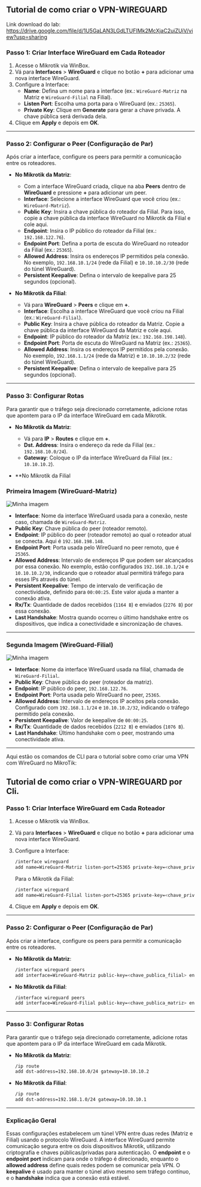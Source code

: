 ## Tutorial de como criar o VPN-WIREGUARD

Link download do lab: https://drive.google.com/file/d/1U5GaLAN3LGdLTUFIMk2McXjaC2uiZUiV/view?usp=sharing

### Passo 1: Criar Interface WireGuard em Cada Roteador

1. Acesse o Mikrotik via WinBox.
2. Vá para **Interfaces** > **WireGuard** e clique no botão **+** para adicionar uma nova interface WireGuard.
3. Configure a Interface:
   - **Name**: Defina um nome para a interface (ex.: `WireGuard-Matriz` na Matriz e `WireGuard-Filial` na Filial).
   - **Listen Port**: Escolha uma porta para o WireGuard (ex.: `25365`).
   - **Private Key**: Clique em **Generate** para gerar a chave privada. A chave pública será derivada dela.
4. Clique em **Apply** e depois em **OK**.

---

### Passo 2: Configurar o Peer (Configuração de Par)

Após criar a interface, configure os peers para permitir a comunicação entre os roteadores.

- **No Mikrotik da Matriz**:
  - Com a interface WireGuard criada, clique na aba **Peers** dentro de **WireGuard** e pressione **+** para adicionar um peer.
  - **Interface**: Selecione a interface WireGuard que você criou (ex.: `WireGuard-Matriz`).
  - **Public Key**: Insira a chave pública do roteador da Filial. Para isso, copie a chave pública da interface WireGuard no Mikrotik da Filial e cole aqui.
  - **Endpoint**: Insira o IP público do roteador da Filial (ex.: `192.168.122.76`).
  - **Endpoint Port**: Defina a porta de escuta do WireGuard no roteador da Filial (ex.: `25365`).
  - **Allowed Address**: Insira os endereços IP permitidos pela conexão. No exemplo, `192.168.10.1/24` (rede da Filial) e `10.10.10.2/30` (rede do túnel WireGuard).
  - **Persistent Keepalive**: Defina o intervalo de keepalive para 25 segundos (opcional).

- **No Mikrotik da Filial**:
  - Vá para **WireGuard** > **Peers** e clique em **+**.
  - **Interface**: Escolha a interface WireGuard que você criou na Filial (ex.: `WireGuard-Filial`).
  - **Public Key**: Insira a chave pública do roteador da Matriz. Copie a chave pública da interface WireGuard da Matriz e cole aqui.
  - **Endpoint**: IP público do roteador da Matriz (ex.: `192.168.198.148`).
  - **Endpoint Port**: Porta de escuta do WireGuard na Matriz (ex.: `25365`).
  - **Allowed Address**: Insira os endereços IP permitidos pela conexão. No exemplo, `192.168.1.1/24` (rede da Matriz) e `10.10.10.2/32` (rede do túnel WireGuard).
  - **Persistent Keepalive**: Defina o intervalo de keepalive para 25 segundos (opcional).

---

### Passo 3: Configurar Rotas

Para garantir que o tráfego seja direcionado corretamente, adicione rotas que apontem para o IP da interface WireGuard em cada Mikrotik.

- **No Mikrotik da Matriz**:
  - Vá para **IP** > **Routes** e clique em **+**.
  - **Dst. Address**: Insira o endereço da rede da Filial (ex.: `192.168.10.0/24`).
  - **Gateway**: Coloque o IP da interface WireGuard da Filial (ex.: `10.10.10.2`).

- **No Mikrotik da Filial

### Primeira Imagem (WireGuard-Matriz)

![Minha imagem](https://github.com/mateusfilipeferraz/Redes-e-infraestrutura/blob/main/VPN-WireGuad/R1.png)


- **Interface**: Nome da interface WireGuard usada para a conexão, neste caso, chamada de `WireGuard-Matriz`.
- **Public Key**: Chave pública do peer (roteador remoto).
- **Endpoint**: IP público do peer (roteador remoto) ao qual o roteador atual se conecta. Aqui é `192.168.198.148`.
- **Endpoint Port**: Porta usada pelo WireGuard no peer remoto, que é `25365`.
- **Allowed Address**: Intervalo de endereços IP que podem ser alcançados por essa conexão. No exemplo, estão configurados `192.168.10.1/24` e `10.10.10.2/30`, indicando que o roteador atual permitirá tráfego para esses IPs através do túnel.
- **Persistent Keepalive**: Tempo de intervalo de verificação de conectividade, definido para `00:00:25`. Este valor ajuda a manter a conexão ativa.
- **Rx/Tx**: Quantidade de dados recebidos (`1164 B`) e enviados (`2276 B`) por essa conexão.
- **Last Handshake**: Mostra quando ocorreu o último handshake entre os dispositivos, que indica a conectividade e sincronização de chaves.

---

### Segunda Imagem (WireGuard-Filial)
![Minha imagem](https://github.com/mateusfilipeferraz/Redes-e-infraestrutura/blob/main/VPN-WireGuad/R2.png)


- **Interface**: Nome da interface WireGuard usada na filial, chamada de `WireGuard-Filial`.
- **Public Key**: Chave pública do peer (roteador da matriz).
- **Endpoint**: IP público do peer, `192.168.122.76`.
- **Endpoint Port**: Porta usada pelo WireGuard no peer, `25365`.
- **Allowed Address**: Intervalo de endereços IP aceitos pela conexão. Configurado com `192.168.1.1/24` e `10.10.10.2/32`, indicando o tráfego permitido pela conexão.
- **Persistent Keepalive**: Valor de keepalive de `00:00:25`.
- **Rx/Tx**: Quantidade de dados recebidos (`2212 B`) e enviados (`1076 B`).
- **Last Handshake**: Último handshake com o peer, mostrando uma conectividade ativa.

---

Aqui estão os comandos de CLI para o tutorial sobre como criar uma VPN com WireGuard no MikroTik:

## Tutorial de como criar o VPN-WIREGUARD por Cli.

### Passo 1: Criar Interface WireGuard em Cada Roteador

1. Acesse o Mikrotik via WinBox.
2. Vá para **Interfaces** > **WireGuard** e clique no botão **+** para adicionar uma nova interface WireGuard.
3. Configure a Interface:

   ```bash
   /interface wireguard
   add name=WireGuard-Matriz listen-port=25365 private-key=<chave_privada_gerada>
   ```

   Para o Mikrotik da Filial:

   ```bash
   /interface wireguard
   add name=WireGuard-Filial listen-port=25365 private-key=<chave_privada_gerada>
   ```

4. Clique em **Apply** e depois em **OK**.

---

### Passo 2: Configurar o Peer (Configuração de Par)

Após criar a interface, configure os peers para permitir a comunicação entre os roteadores.

- **No Mikrotik da Matriz**:

   ```bash
   /interface wireguard peers
   add interface=WireGuard-Matriz public-key=<chave_publica_filial> endpoint-address=192.168.122.76 endpoint-port=25365 allowed-address=192.168.10.0/24,10.10.10.2/30 persistent-keepalive=25
   ```

- **No Mikrotik da Filial**:

   ```bash
   /interface wireguard peers
   add interface=WireGuard-Filial public-key=<chave_publica_matriz> endpoint-address=192.168.198.148 endpoint-port=25365 allowed-address=192.168.1.0/24,10.10.10.2/32 persistent-keepalive=25
   ```

---

### Passo 3: Configurar Rotas

Para garantir que o tráfego seja direcionado corretamente, adicione rotas que apontem para o IP da interface WireGuard em cada Mikrotik.

- **No Mikrotik da Matriz**:

   ```bash
   /ip route
   add dst-address=192.168.10.0/24 gateway=10.10.10.2
   ```

- **No Mikrotik da Filial**:

   ```bash
   /ip route
   add dst-address=192.168.1.0/24 gateway=10.10.10.1
   ```

---

### Explicação Geral

Essas configurações estabelecem um túnel VPN entre duas redes (Matriz e Filial) usando o protocolo WireGuard. A interface WireGuard permite comunicação segura entre os dois dispositivos Mikrotik, utilizando criptografia e chaves públicas/privadas para autenticação. O **endpoint** e o **endpoint port** indicam para onde o tráfego é direcionado, enquanto o **allowed address** define quais redes podem se comunicar pela VPN. O **keepalive** é usado para manter o túnel ativo mesmo sem tráfego contínuo, e o **handshake** indica que a conexão está estável.
